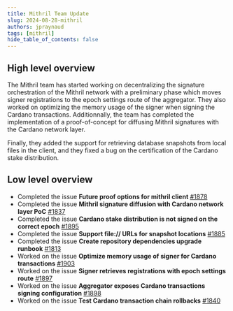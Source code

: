 ```yaml
---
title: Mithril Team Update
slug: 2024-08-28-mithril
authors: jpraynaud
tags: [mithril]
hide_table_of_contents: false
---
```


## High level overview

The Mithril team has started working on decentralizing the signature orchestration of the Mithril network with a preliminary phase which moves signer registrations to the epoch settings route of the aggregator. They also worked on optimizing the memory usage of the signer when signing the Cardano transactions. Additionnally, the team has completed the implementation of a proof-of-concept for diffusing Mithril signatures with the Cardano network layer.

Finally, they added the support for retrieving database snapshots from local files in the client, and they fixed a bug on the certification of the Cardano stake distribution.

## Low level overview
- Completed the issue **Future proof options for mithril client** [#1878](https://github.com/input-output-hk/mithril/issues/1878)
- Completed the issue **Mithril signature diffusion with Cardano network layer PoC** [#1837](https://github.com/input-output-hk/mithril/issues/1837)
- Completed the issue **Cardano stake distribution is not signed on the correct epoch** [#1895](https://github.com/input-output-hk/mithril/issues/1895)
- Completed the issue **Support file:// URLs for snapshot locations** [#1885](https://github.com/input-output-hk/mithril/pull/1885)
- Completed the issue **Create repository dependencies upgrade runbook** [#1813](https://github.com/input-output-hk/mithril/issues/1813)
- Worked on the issue **Optimize memory usage of signer for Cardano transactions** [#1903](https://github.com/input-output-hk/mithril/issues/1903)
- Worked on the issue **Signer retrieves registrations with epoch settings route** [#1897](https://github.com/input-output-hk/mithril/issues/1897)
- Worked on the issue **Aggregator exposes Cardano transactions signing configuration** [#1898](https://github.com/input-output-hk/mithril/issues/1898)
- Worked on the issue **Test Cardano transaction chain rollbacks** [#1840](https://github.com/input-output-hk/mithril/issues/1840)


